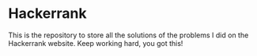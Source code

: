 # Hackerrank

This is the repository to store all the solutions of the problems I did on the Hackerrank website. Keep working hard, you got this!
